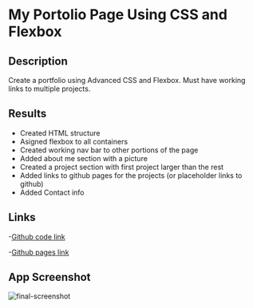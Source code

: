 # My Portolio Page Using CSS and Flexbox

## Description
Create a portfolio using Advanced CSS and Flexbox. Must have working links to multiple projects.

## Results
- Created HTML structure
- Asigned flexbox to all containers
- Created working nav bar to other portions of the page
- Added about me section with a picture
- Created a project section with first project larger than the rest
- Added links to github pages for the projects (or placeholder links to github)
- Added Contact info

## Links
-[Github code link](https://github.com/heintze11/week-2-portfolio)

-[Github pages link](https://heintze11.github.io/week-2-portfolio/)

## App Screenshot
![final-screenshot](assets/final-screenshot.png)



